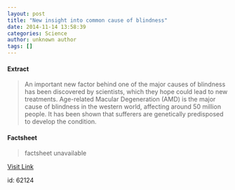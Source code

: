 ```yaml
---
layout: post
title: "New insight into common cause of blindness"
date: 2014-11-14 13:58:39
categories: Science
author: unknown author
tags: []
---
```



#### Extract
>An important new factor behind one of the major causes of blindness has been discovered by scientists, which they hope could lead to new treatments. Age-related Macular Degeneration (AMD) is the major cause of blindness in the western world, affecting around 50 million people. It has been shown that sufferers are genetically predisposed to develop the condition.

#### Factsheet
>factsheet unavailable

[Visit Link](http://feeds.sciencedaily.com/~r/sciencedaily/~3/IMwWQxRHkII/141114085839.htm)

id:   62124

